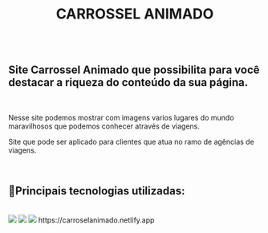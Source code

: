 <h1 align = center font-size:100px>CARROSSEL ANIMADO</h1>
<br>
<br>
<h2> Site Carrossel Animado que possibilita para você destacar a riqueza do conteúdo da sua página.</h2>
<br>
<p>Nesse site podemos mostrar com imagens varios lugares do mundo maravilhosos que podemos conhecer através de viagens. </p>
<p> Site que pode ser aplicado para clientes que atua no ramo de agências de viagens.</p>
<br>
<h2>📌Principais tecnologias utilizadas:</h2>
<br>
<img src=https://img.shields.io/badge/HTML5-E34F26?style=for-the-badge&logo=html5&logoColor=white>
<img src=https://img.shields.io/badge/CSS3-1572B6?style=for-the-badge&logo=css3&logoColor=white>
<img src=https://img.shields.io/badge/JavaScript-323330?style=for-the-badge&logo=javascript&logoColor=F7DF1E>
https://carroselanimado.netlify.app
